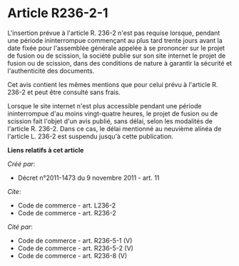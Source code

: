 # Article R236-2-1

L'insertion prévue à l'article R. 236-2 n'est pas requise lorsque, pendant une période ininterrompue commençant au plus tard
trente jours avant la date fixée pour l'assemblée générale appelée à se prononcer sur le projet de fusion ou de scission, la
société publie sur son site internet le projet de fusion ou de scission, dans des conditions de nature à garantir la sécurité
et l'authenticité des documents. 

Cet avis contient les mêmes mentions que pour celui prévu à l'article R. 236-2 et peut être consulté sans frais. 

Lorsque le site internet n'est plus accessible pendant une période ininterrompue d'au moins vingt-quatre heures, le projet de
fusion ou de scission fait l'objet d'un avis publié, sans délai, selon les modalités de l'article R. 236-2. Dans ce cas, le
délai mentionné au neuvième alinéa de l'article L. 236-2 est suspendu jusqu'à cette publication.

**Liens relatifs à cet article**

_Créé par_:

  - Décret n°2011-1473 du 9 novembre 2011 - art. 11

_Cite_:

  - Code de commerce - art. L236-2
  - Code de commerce - art. R236-2

_Cité par_:

  - Code de commerce - art. R236-5-1 (V)
  - Code de commerce - art. R236-5-2 (V)
  - Code de commerce - art. R236-8 (V)
